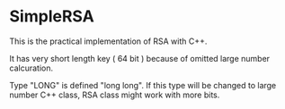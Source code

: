 # SimpleRSA

This is the practical implementation of RSA with C++.

It has very short length key ( 64 bit ) because of omitted large number calcuration.

Type "LONG" is defined "long long".
If this type will be changed to large number C++ class,
RSA class might work with more bits.




